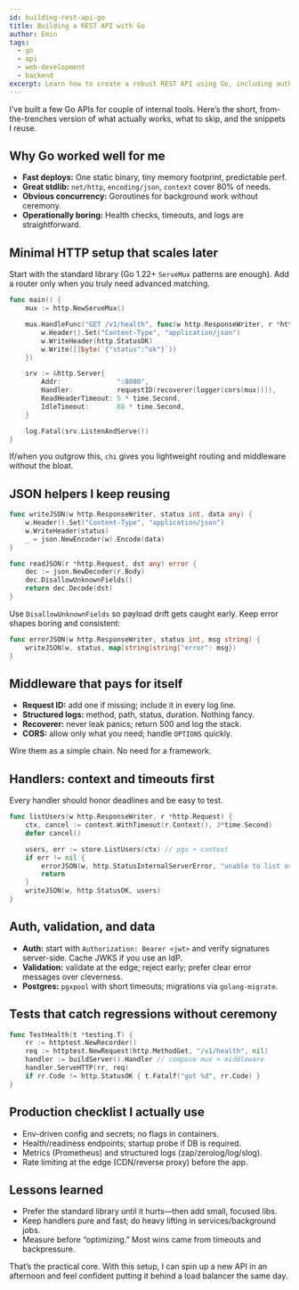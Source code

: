```yaml
---
id: building-rest-api-go
title: Building a REST API with Go
author: Emin
tags:
  - go
  - api
  - web-development
  - backend
excerpt: Learn how to create a robust REST API using Go, including authentication, validation, and testing.
---
```


I’ve built a few Go APIs for couple of internal tools. Here’s the short, from-the-trenches version of what actually works, what to skip, and the snippets I reuse.

## Why Go worked well for me

- **Fast deploys:** One static binary, tiny memory footprint, predictable perf.
- **Great stdlib:** `net/http`, `encoding/json`, `context` cover 80% of needs.
- **Obvious concurrency:** Goroutines for background work without ceremony.
- **Operationally boring:** Health checks, timeouts, and logs are straightforward.

## Minimal HTTP setup that scales later

Start with the standard library (Go 1.22+ `ServeMux` patterns are enough). Add a router only when you truly need advanced matching.

```go
func main() {
    mux := http.NewServeMux()

    mux.HandleFunc("GET /v1/health", func(w http.ResponseWriter, r *http.Request) {
        w.Header().Set("Content-Type", "application/json")
        w.WriteHeader(http.StatusOK)
        w.Write([]byte(`{"status":"ok"}`))
    })

    srv := &http.Server{
        Addr:              ":8080",
        Handler:           requestID(recoverer(logger(cors(mux)))),
        ReadHeaderTimeout: 5 * time.Second,
        IdleTimeout:       60 * time.Second,
    }

    log.Fatal(srv.ListenAndServe())
}
```

If/when you outgrow this, `chi` gives you lightweight routing and middleware without the bloat.

## JSON helpers I keep reusing

```go
func writeJSON(w http.ResponseWriter, status int, data any) {
    w.Header().Set("Content-Type", "application/json")
    w.WriteHeader(status)
    _ = json.NewEncoder(w).Encode(data)
}

func readJSON(r *http.Request, dst any) error {
    dec := json.NewDecoder(r.Body)
    dec.DisallowUnknownFields()
    return dec.Decode(dst)
}
```

Use `DisallowUnknownFields` so payload drift gets caught early. Keep error shapes boring and consistent:

```go
func errorJSON(w http.ResponseWriter, status int, msg string) {
    writeJSON(w, status, map[string]string{"error": msg})
}
```

## Middleware that pays for itself

- **Request ID:** add one if missing; include it in every log line.
- **Structured logs:** method, path, status, duration. Nothing fancy.
- **Recoverer:** never leak panics; return 500 and log the stack.
- **CORS:** allow only what you need; handle `OPTIONS` quickly.

Wire them as a simple chain. No need for a framework.

## Handlers: context and timeouts first

Every handler should honor deadlines and be easy to test.

```go
func listUsers(w http.ResponseWriter, r *http.Request) {
    ctx, cancel := context.WithTimeout(r.Context(), 3*time.Second)
    defer cancel()

    users, err := store.ListUsers(ctx) // pgx + context
    if err != nil {
        errorJSON(w, http.StatusInternalServerError, "unable to list users")
        return
    }
    writeJSON(w, http.StatusOK, users)
}
```

## Auth, validation, and data

- **Auth:** start with `Authorization: Bearer <jwt>` and verify signatures server-side. Cache JWKS if you use an IdP.
- **Validation:** validate at the edge; reject early; prefer clear error messages over cleverness.
- **Postgres:** `pgxpool` with short timeouts; migrations via `golang-migrate`.

## Tests that catch regressions without ceremony

```go
func TestHealth(t *testing.T) {
    rr := httptest.NewRecorder()
    req := httptest.NewRequest(http.MethodGet, "/v1/health", nil)
    handler := buildServer().Handler // compose mux + middleware
    handler.ServeHTTP(rr, req)
    if rr.Code != http.StatusOK { t.Fatalf("got %d", rr.Code) }
}
```

## Production checklist I actually use

- Env-driven config and secrets; no flags in containers.
- Health/readiness endpoints; startup probe if DB is required.
- Metrics (Prometheus) and structured logs (zap/zerolog/log/slog).
- Rate limiting at the edge (CDN/reverse proxy) before the app.

## Lessons learned

- Prefer the standard library until it hurts—then add small, focused libs.
- Keep handlers pure and fast; do heavy lifting in services/background jobs.
- Measure before “optimizing.” Most wins came from timeouts and backpressure.

That’s the practical core. With this setup, I can spin up a new API in an afternoon and feel confident putting it behind a load balancer the same day.
